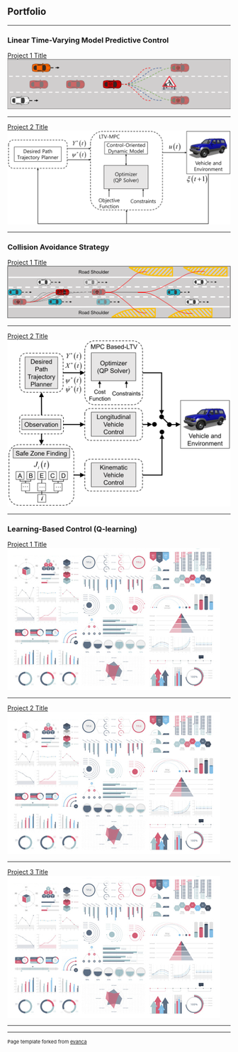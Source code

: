 ## Portfolio

---

### Linear Time-Varying Model Predictive Control

[Project 1 Title](/sample_page)
<img src="images/Figure_Road_for_Paper_V1.png?raw=true"/>

---
[Project 2 Title](/pdf/sample_presentation.pdf)
<img src="images/Diagram_Matlab_CarSim_Fixed.png?raw=true"/>

---

### Collision Avoidance Strategy

[Project 1 Title](/sample_page)
<img src="images/Animation1.png?raw=true"/>

---
[Project 2 Title](/pdf/sample_presentation.pdf)
<img src="images/Draw_Lanes.png?raw=true"/>

---

### Learning-Based Control (Q-learning)

[Project 1 Title](/sample_page)
<img src="images/dummy_thumbnail.jpg?raw=true"/>

---
[Project 2 Title](/pdf/sample_presentation.pdf)
<img src="images/dummy_thumbnail.jpg?raw=true"/>

---
[Project 3 Title](http://example.com/)
<img src="images/dummy_thumbnail.jpg?raw=true"/>

---




---
<p style="font-size:11px">Page template forked from <a href="https://github.com/evanca/quick-portfolio">evanca</a></p>
<!-- Remove above link if you don't want to attibute -->
